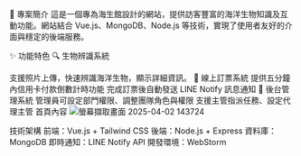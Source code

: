 📜 專案簡介
這是一個專為海生館設計的網站，提供訪客豐富的海洋生物知識及互動功能。網站結合 Vue.js、MongoDB、Node.js 等技術，實現了使用者友好的介面與穩定的後端服務。

✨ 功能特色
🔍 生物辨識系統

支援照片上傳，快速辨識海洋生物，顯示詳細資訊。
🎫 線上訂票系統
提供五分鐘內信用卡付款倒數計時功能
完成訂票後自動發送 LINE Notify 訊息通知
🔧 後台管理系統
管理員可設定部門權限、調整團隊角色與權限
支援主管指派任務、設定代理主管
                                                        首頁內容
![螢幕擷取畫面 2025-04-02 143724](https://github.com/user-attachments/assets/6fd5edf2-01bc-41ae-8d55-e573b8429aa6)


技術架構
前端：Vue.js + Tailwind CSS
後端：Node.js + Express
資料庫：MongoDB
即時通知：LINE Notify API
開發環境：WebStorm
